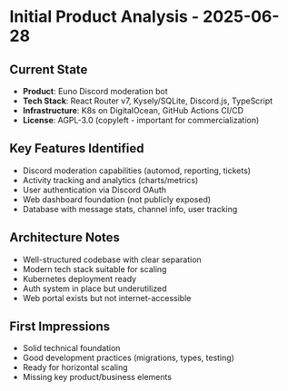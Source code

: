 # Initial Product Analysis - 2025-06-28

## Current State
- **Product**: Euno Discord moderation bot 
- **Tech Stack**: React Router v7, Kysely/SQLite, Discord.js, TypeScript
- **Infrastructure**: K8s on DigitalOcean, GitHub Actions CI/CD
- **License**: AGPL-3.0 (copyleft - important for commercialization)

## Key Features Identified
- Discord moderation capabilities (automod, reporting, tickets)
- Activity tracking and analytics (charts/metrics)
- User authentication via Discord OAuth
- Web dashboard foundation (not publicly exposed)
- Database with message stats, channel info, user tracking

## Architecture Notes
- Well-structured codebase with clear separation
- Modern tech stack suitable for scaling
- Kubernetes deployment ready
- Auth system in place but underutilized
- Web portal exists but not internet-accessible

## First Impressions
- Solid technical foundation
- Good development practices (migrations, types, testing)
- Ready for horizontal scaling
- Missing key product/business elements